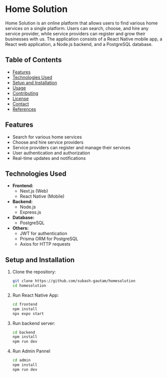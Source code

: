 # Home Solution

Home Solution is an online platform that allows users to find various home services on a single platform. Users can search, choose, and hire any service provider, while service providers can register and grow their businesses with us. The application consists of a React Native mobile app, a React web application, a Node.js backend, and a PostgreSQL database.

## Table of Contents

-   [Features](#features)
-   [Technologies Used](#technologies-used)
-   [Setup and Installation](#setup-and-installation)
-   [Usage](#usage)
-   [Contributing](#contributing)
-   [License](#license)
-   [Contact](#contact)
-   [References](/documents//references.md)

## Features

-   Search for various home services
-   Choose and hire service providers
-   Service providers can register and manage their services
-   User authentication and authorization
-   Real-time updates and notifications

## Technologies Used

-   **Frontend:**
    -   Next.js (Web)
    -   React Native (Mobile)
-   **Backend:**
    -   Node.js
    -   Express.js
-   **Database:**
    -   PostgreSQL
-   **Others:**
    -   JWT for authentication
    -   Prisma ORM for PostgreSQL
    -   Axios for HTTP requests

## Setup and Installation

1. Clone the repository:
    ```bash
    git clone https://github.com/subash-gautam/homesolution
    cd homesolution
    ```
2. Run React Native App:
    ```bash
    cd frontend
    npm install
    npx expo start
    ```
3. Run backend server:
    ```bash
    cd backend
    npm install
    npm run dev
    ```
4. Run Admin Pannel
    ```bash
    cd admin
    npm install
    npm run dev
    ```
